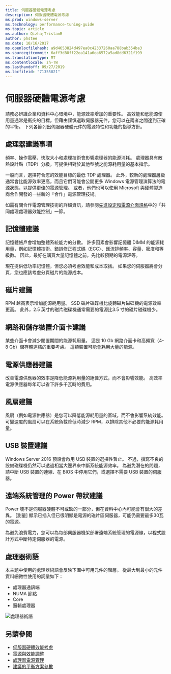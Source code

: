 ```yaml
---
title: 伺服器硬體電源考慮
description: 伺服器硬體電源考慮
ms.prod: windows-server
ms.technology: performance-tuning-guide
ms.topic: article
ms.author: Qizha;TristanB
author: phstee
ms.date: 10/16/2017
ms.openlocfilehash: a9d4653824d497ea0c42337260aa788bab354ba3
ms.sourcegitcommit: 6aff3d88ff22ea141a6ea6572a5ad8dd6321f199
ms.translationtype: MT
ms.contentlocale: zh-TW
ms.lasthandoff: 09/27/2019
ms.locfileid: "71355021"
---
```

# <a name="server-hardware-power-considerations"></a>伺服器硬體電源考慮

請務必辨識企業和資料中心環境中，能源效率增加的重要性。 高效能和低能源使用量通常是衝突的目標，但藉由謹慎選取伺服器元件，您可以在兩者之間達到正確的平衡。 下列各節列出伺服器硬體元件的電源特性和功能的指導方針。

## <a name="processor-recommendations"></a>處理器建議事項

頻率、操作電壓、快取大小和處理技術會影響處理器的能源消耗。 處理器具有散熱設計點（TDP）分級，可提供相對於其他型號之能源耗用量的基本指示。

一般而言，選擇符合您的效能目標的最低 TDP 處理器。 此外，較新的處理器層級通常會比能源效率更高，而且它們可能會公開更多 Windows 電源管理演算法的電源狀態，以提供更佳的電源管理。 或者，他們也可以使用 Microsoft 與硬體製造商合作開發的一些新的「合作」電源管理技術。

如需有關合作電源管理技術的詳細資訊，請參閱[先進設定和電源介面規格](http://www.uefi.org/sites/default/files/resources/ACPI_5_1release.pdf)中的「共同處理處理器效能控制」一節。


## <a name="memory-recommendations"></a>記憶體建議
記憶體帳戶會增加整體系統能力的分數。 許多因素會影響記憶體 DIMM 的能源耗用量，例如記憶體技術、錯誤修正程式碼（ECC）、匯流排頻率、容量、密度和等級數。 因此，最好在購買大量記憶體之前，先比較預期的電源評等。

現在提供低功率記憶體，但您必須考慮效能和成本取捨。 如果您的伺服器將會分頁，您也應該考慮分頁磁片的能源成本。


## <a name="disks-recommendations"></a>磁片建議
RPM 越高表示增加能源耗用量。 SSD 磁片磁碟機比旋轉磁片磁碟機的電源效率更高。 此外，2.5 英寸的磁片磁碟機通常需要的電源比3.5 寸的磁片磁碟機少。

## <a name="network-and-storage-adapter-recommendations"></a>網路和儲存裝置介面卡建議
某些介面卡會減少閒置期間的能源耗用量。 這是 10 Gb 網路介面卡和高頻寬（4-8 Gb）儲存體連結的重要考慮。 這類裝置可能會耗用大量的能源。


## <a name="power-supply-recommendations"></a>電源供應器建議
改善電源供應器的效率是降低能源耗用量的絕佳方式，而不會影響效能。 高效率電源供應器每年可以省下許多千瓦時的費用。


## <a name="fan-recommendations"></a>風扇建議
風扇（例如電源供應器）是您可以降低能源耗用量的區域，而不會影響系統效能。 可變速度的風扇可以在系統負載降低時減少 RPM，以排除其他不必要的能源耗用量。


## <a name="usb-devices-recommendations"></a>USB 裝置建議
Windows Server 2016 預設會啟用 USB 裝置的選擇性暫止。 不過，撰寫不良的設備磁碟機仍然可以透過相當大邊界來中斷系統能源效率。 為避免潛在的問題，請中斷 USB 裝置的連線、在 BIOS 中停用它們，或選擇不需要 USB 裝置的伺服器。


## <a name="remotely-managed-power-strip-recommendations"></a>遠端系統管理的 Power 帶狀建議
Power 塊不是伺服器硬體不可或缺的一部分，但在資料中心內可能會有很大的差異。 [測量] 顯示已插入但已很明顯是電源的磁片區伺服器，可能仍需要最多30瓦的電源。

為避免浪費電力，您可以為每部伺服器機架部署遠端系統管理的電源線，以程式設計方式中斷特定伺服器的電源。

## <a name="processor-terminology"></a>處理器術語
本主題中使用的處理器術語會反映下圖中可用元件的階層。 從最大到最小的元件資料細微性使用的詞彙如下：

-   處理器通訊端
-   NUMA 節點
-   Core
-   邏輯處理器

![處理器術語](../media/perftune-guide-figure-1.png)

## <a name="see-also"></a>另請參閱
- [伺服器硬體效能考慮](index.md)
- [電源與效能調整](power/power-performance-tuning.md)
- [處理器電源管理](power/processor-power-management-tuning.md)
- [建議的平衡方案參數](power/recommended-balanced-plan-parameters.md)
